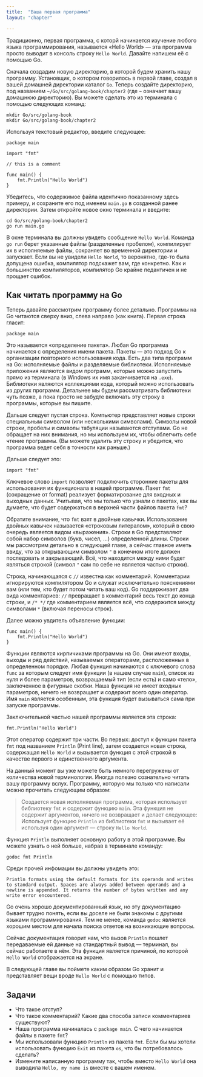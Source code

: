 ```yaml
---
title:  "Ваша первая программа"
layout: "chapter"

---
```


Традиционно, первая программа, с которй начинается изучение любого языка программирования, называется «Hello World» — эта программа просто выводит в консоль строку `Hello World`. Давайте напишем её с помощью Go.

Сначала создадим новую директорию, в которой будем хранить нашу программу. Установщик, о котором говорилось в первой главе, создал в вашей домашней директории каталог `Go`. Теперь создайте директорию, под названием `~/Go/src/golang-book/chapter2` (где `~` означает вашу домашнюю директорию). Вы можете сделать это из терминала с помощью следующих команд:

    mkdir Go/src/golang-book
    mkdir Go/src/golang-book/chapter2

Используя текстовый редактор, введите следующее:

    package main

    import "fmt"

    // this is a comment

    func main() {
        fmt.Println("Hello World")
    }

Убедитесь, что содержимое файла идентично показанному здесь примеру, и сохраните его под именем `main.go` в созданной ранее директории. Затем откройте новое окно терминала и введите:

    cd Go/src/golang-book/chapter2
    go run main.go

В окне терминала вы должны увидеть сообщение `Hello World`. Команда `go run` берет указанные файлы (разделенные пробелом), компилирует их в исполняемые файлы, сохраняет во временной директории и запускает. Если вы не увидели `Hello World`, то веронятно, где-то была допущена ошибка, компилятор подскажет вам, где конкретно. Как и большинство компиляторов, компилятор Go крайне педантичен и не прощает ошибок.

## Как читать программу на Go

Теперь давайте рассмотрим программу более детально. Программы на Go читаются сверху вниз, слева направо (как книга). Первая строка гласит:

    package main

Это называется «определение пакета». Любая Go программа начинается с определения имени пакета. Пакеты — это подход Go к организации повторного использования кода. Есть два типа программ на Go: исполняемые файлы и разделяемые библиотеки. Исполняемые приложения являются видом программ, которые можно запустить прямо из терминала (в Windows их имя заканчивается на `.exe`). Библиотеки являются коллекциями кода, который можно использовать из других программ. Детальнее мы будем рассматривать библиотеки чуть позже, а пока просто не забудте включать эту строку в программы, которые вы пишите.

Дальше следует пустая строка. Компьютер представляет новые строки специальным символом (или несколькими символами). Символы новой строки, пробелы и символы табуляции называются отступами. Go не обращает на них внимания, но мы используем их, чтобы облегчить себе чтение программы. (Вы можете удалить эту строку и убедится, что программа ведет себя в точности как раньше.)

Дальше следует это:

    import "fmt"

Ключевое слово `import` позволяет подключить сторонние пакеты для использования их функционала в нашей программе. Пакет `fmt` (сокращение от format) реализует форматирование для входных и выходных данных. Учитывая, что мы только что узнали о пакетах, как вы думаете, что будет содержаться в верхней части файлов пакета `fmt`?

Обратите внимание, что `fmt` взят в двойные кавычки. Использование двойных кавычек называется «строковым литералом», который в свою очередь является видом «выражения». Строки в Go представляют собой набор символов (букв, чисел, …) определенной длины. Строки мы рассмотрим детально в следующей главе, а сейчас главное иметь ввиду, что за открывающим символом `"` в конечном итоге должен последовать и закрывающий. Всё, что находится между ними будет являться строкой (символ `"` сам по себе не является частью строки).

Строка, начинающаяся с `//` известна как комментарий. Комментарии игнорируются компилятором Go и служат исключительно пояснениями вам (или тем, кто будет потом читать ваш код). Go поддерживает два вида комментариев: `//` превращает в комментарий весь текст до конца строки, и `/* */` где комментарием является всё, что содержится между символами `*` (включая переносы строк).

Далее можно увдитель объявление функции:

    func main() {
        fmt.Println("Hello World")
    }

Функции являются кирпичиками программы на Go. Они имеют входы, выходы и ряд действий, называемых операторами, расположенных в определенном порядке. Любая функция начинаются с ключевого слова `func` за которым следует имя функции (в нашем случае `main`), список из нуля и более параметров, возвращаемый тип (если есть) и само «тело», заключенное в фигурные скобки. Наша функция не имеет входных параметров, ничего не возвращает и содержит всего один оператор. Имя `main` является особенным, эта функция будет вызываться сама при запуске программы.

Заключительной частью нашей программы является эта строка:

    fmt.Println("Hello World")

Этот оператор содержит три части. Во первых: доступ к функции пакета `fmt` под названием `Println` (Print line), затем создается новая строка, содержащая `Hello World` и вызывается функция с этой строкой в качестве первого и единственного аргумента.

На данный момент вы уже можете быть немного перегружены от количества новой терминологии. Иногда полезно сознательно читать вашу программу вслух. Программу, которую мы только что написали можно прочитать следующим образом:

> Создается новая исполняемая программа, которая использует библиотеку `fmt` и содержит функцию `main`. Эта функция не содержит аргументов, ничего не возвращает и делает следующее: Использует функцию `Println` из библиотеки `fmt` и вызывает её используя один аргумент — строку `Hello World`.

Функция `Println` выполняет основную работу в этой программе. Вы можете узнать о ней больше, набрав в терминале команду:

    godoc fmt Println

Среди прочей инфомации вы должны увидеть это:

    Println formats using the default formats for its operands and writes to standard output. Spaces are always added between operands and a newline is appended. It returns the number of bytes written and any write error encountered.

Go очень хорошо документированный язык, но эту документацию бывает трудно понять, если вы доселе не были знакомы с другими языками программирования. Тем не менее, команда `godoc` является хорошим местом для начала поиска ответов на возникающие вопросы.

Сейчас документация говорит нам, что вызов `Println` пошлет передаваемые ей данные на стандартный вывод — терминал, вы сейчас работаете в нём. Эта функция является причиной, по которой `Hello World` отображается на экране.

В следующей главе вы поймете каким образом Go хранит и представляет вещи вроде `Hello World` с помощью типов.

## Задачи

* Что такое отступ?
* Что такое комментарий? Какие два способа записи комментариев существуют?
* Наша программа начиналась с `package main`. С чего начинается файлы в пакете `fmt`?
* Мы использовали функцию `Println` из пакета `fmt`. Если бы мы хотели использовать функцию `Exit` из пакета `os`, что бы потребовалось сделать?
* Измените написанную программу так, чтобы вместо `Hello World` она выводила `Hello, my name is` вместе с вашем именем.

